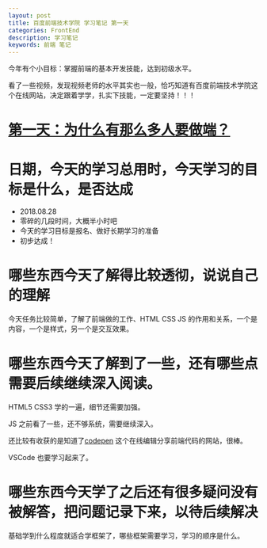```yaml
---
layout: post
title: 百度前端技术学院 学习笔记 第一天
categories: FrontEnd
description: 学习笔记
keywords: 前端 笔记
---
```



今年有个小目标：掌握前端的基本开发技能，达到初级水平。

看了一些视频，发现视频老师的水平其实也一般，恰巧知道有百度前端技术学院这个在线网站，决定跟着学学，扎实下技能，一定要坚持！！！

# [第一天：为什么有那么多人要做端？](http://ife.baidu.com/course/detail/id/28)

# 日期，今天的学习总用时，今天学习的目标是什么，是否达成

- 2018.08.28
- 零碎的几段时间，大概半小时吧
- 今天的学习目标是报名、做好长期学习的准备
- 初步达成！

# 哪些东西今天了解得比较透彻，说说自己的理解

今天任务比较简单，了解了前端做的工作、HTML CSS JS 的作用和关系，一个是内容，一个是样式，另一个是交互效果。


# 哪些东西今天了解到了一些，还有哪些点需要后续继续深入阅读。

HTML5 CSS3 学的一遍，细节还需要加强。

JS 之前看了一些，还不够系统，需要继续深入。


还比较有收获的是知道了[codepen](https://codepen.io/pen) 这个在线编辑分享前端代码的网站，很棒。

VSCode 也要学习起来了。

# 哪些东西今天学了之后还有很多疑问没有被解答，把问题记录下来，以待后续解决

基础学到什么程度就适合学框架了，哪些框架需要学习，学习的顺序是什么。
